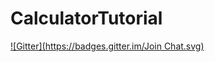 # CalculatorTutorial
[![Gitter](https://badges.gitter.im/Join Chat.svg)](https://gitter.im/vaclav/CalculatorTutorial?utm_source=badge&utm_medium=badge&utm_campaign=pr-badge&utm_content=badge)